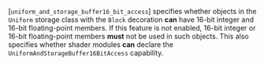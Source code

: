 [`uniform_and_storage_buffer16_bit_access`] specifies whether objects in
the `Uniform` storage class with the `Block` decoration  **can**  have
16-bit integer and 16-bit floating-point members.
If this feature is not enabled, 16-bit integer or 16-bit floating-point
members  **must**  not be used in such objects.
This also specifies whether shader modules  **can**  declare the
`UniformAndStorageBuffer16BitAccess` capability.